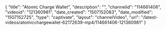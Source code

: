 {
    "title": "Atomic Charge Wallet",
    "description": "",
    "channelid": "114661406",
    "videoid": "121360981",
    "date_created": "1507152083",
    "date_modified": "1507152725",
    "type": "captivate",
    "layout": "channelVideo",
    "url": "\/latest-videos\/atomicchargewallet-62172639-mp4\/114661406-121360981"
}